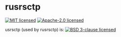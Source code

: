 # rusrsctp

[![MIT licensed](https://img.shields.io/badge/license-MIT-blue.svg)](./LICENSE-MIT)
[![Apache-2.0 licensed](https://img.shields.io/badge/license-APACHE2-blue.svg)](./LICENSE-APACHE)

usrsctp (used by rusrsctp) is:
[![BSD 3-clause licensed](https://img.shields.io/badge/license-BSD3-blue.svg)](./usrsctp/LICENCE.md)
